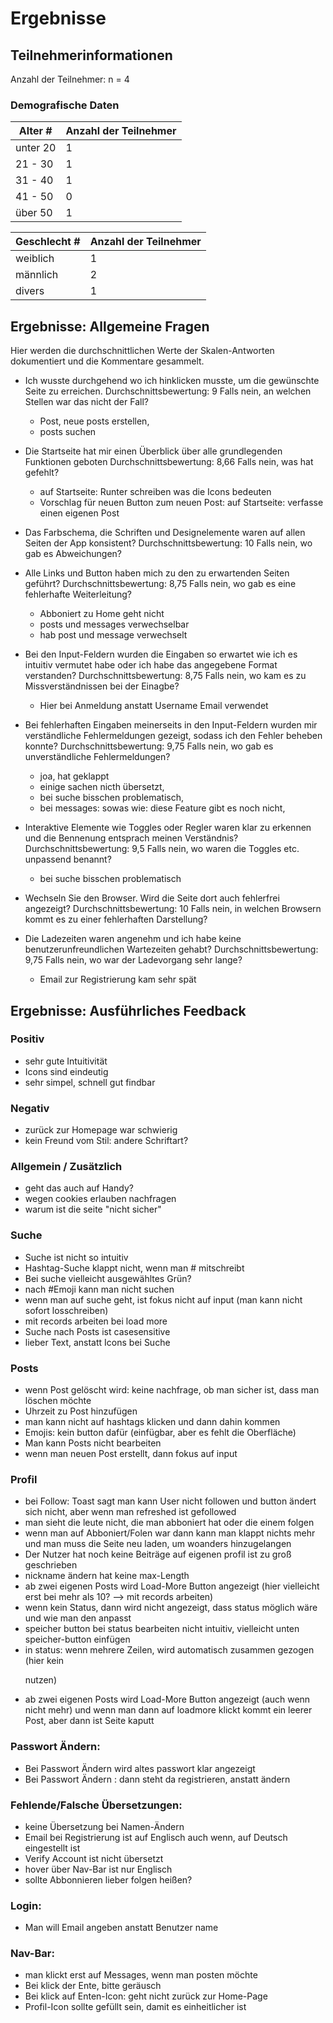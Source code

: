 # Ergebnisse

## Teilnehmerinformationen
Anzahl der Teilnehmer: n = 4

### Demografische Daten
| Alter # | Anzahl der Teilnehmer  |
|---------|---------|
|   unter 20     |   1     |
|   21 - 30     |   1     |
|   31 - 40     |   1     |
|   41 - 50     |   0     |
|   über 50     |   1    |

| Geschlecht # | Anzahl der Teilnehmer  |
|---------|---------|
|   weiblich     |   1     |
|   männlich     |   2     |
|   divers     |   1     |

## Ergebnisse: Allgemeine Fragen

Hier werden die durchschnittlichen Werte der Skalen-Antworten dokumentiert und die Kommentare gesammelt.

- Ich wusste durchgehend wo ich hinklicken musste, um die gewünschte Seite zu erreichen.
Durchschnittsbewertung: 9
Falls nein, an welchen Stellen war das nicht der Fall?
    - Post, neue posts erstellen, 
    - posts suchen

- Die Startseite hat mir einen Überblick über alle grundlegenden Funktionen geboten
Durchschnittsbewertung: 8,66
Falls nein, was hat gefehlt?
    - auf Startseite: Runter schreiben was die Icons bedeuten
    - Vorschlag für neuen Button zum neuen Post: auf Startseite: verfasse einen eigenen Post

- Das Farbschema, die Schriften und Designelemente waren auf allen Seiten der App konsistent?
Durchschnittsbewertung: 10
Falls nein, wo gab es Abweichungen?

- Alle Links und Button haben mich zu den zu erwartenden Seiten geführt?
Durchschnittsbewertung: 8,75
Falls nein, wo gab es eine fehlerhafte Weiterleitung?
    - Abboniert zu Home geht nicht 
    - posts und messages verwechselbar 
    - hab post und message verwechselt

- Bei den Input-Feldern wurden die Eingaben so erwartet wie ich es intuitiv vermutet habe oder ich habe das angegebene Format verstanden?
Durchschnittsbewertung: 8,75
Falls nein, wo kam es zu Missverständnissen bei der Einagbe?
    - Hier bei Anmeldung anstatt Username Email verwendet

- Bei fehlerhaften Eingaben meinerseits in den Input-Feldern wurden mir verständliche Fehlermeldungen gezeigt, sodass ich den Fehler beheben konnte?
Durchschnittsbewertung: 9,75
Falls nein, wo gab es unverständliche Fehlermeldungen?
    - joa, hat geklappt 
    - einige sachen nicth übersetzt, 
    - bei suche bisschen problematisch, 
    - bei messages: sowas wie: diese Feature gibt es noch nicht, 

- Interaktive Elemente wie Toggles oder Regler waren klar zu erkennen und die Bennenung entsprach meinen Verständnis?
Durchschnittsbewertung: 9,5
Falls nein, wo waren die Toggles etc. unpassend benannt?
    - bei suche bisschen problematisch

- Wechseln Sie den Browser. Wird die Seite dort auch fehlerfrei angezeigt?
Durchschnittsbewertung: 10
Falls nein, in welchen Browsern kommt es zu einer fehlerhaften Darstellung?

- Die Ladezeiten waren angenehm und ich habe keine benutzerunfreundlichen Wartezeiten gehabt? 
Durchschnittsbewertung: 9,75
Falls nein, wo war der Ladevorgang sehr lange?
    - Email zur Registrierung kam sehr spät

## Ergebnisse: Ausführliches Feedback

### Positiv
- sehr gute Intuitivität
- Icons sind eindeutig
- sehr simpel, schnell gut findbar

### Negativ
- zurück zur Homepage war schwierig
- kein Freund vom Stil: andere Schriftart?

### Allgemein / Zusätzlich
- geht das auch auf Handy?
- wegen cookies erlauben nachfragen
- warum ist die seite "nicht sicher"

### Suche
- Suche ist nicht so intuitiv
- Hashtag-Suche klappt nicht, wenn man # mitschreibt
- Bei suche vielleicht ausgewähltes Grün?
- nach #Emoji kann man nicht suchen
- wenn man auf suche geht, ist fokus nicht auf input (man kann nicht sofort losschreiben)
- mit records arbeiten bei load more
- Suche nach Posts ist casesensitive
- lieber Text, anstatt Icons bei Suche

### Posts
- wenn Post gelöscht wird: keine nachfrage, ob man sicher ist, dass man löschen möchte
- Uhrzeit zu Post hinzufügen
- man kann nicht auf hashtags klicken und dann dahin kommen
- Emojis: kein button dafür (einfügbar, aber es fehlt die Oberfläche)
- Man kann Posts nicht bearbeiten
- wenn man neuen Post erstellt, dann fokus auf input

### Profil
- bei Follow: Toast sagt man kann User nicht followen und button ändert sich nicht, aber wenn man refreshed ist gefollowed
- man sieht die leute nicht, die man abboniert hat oder die einem folgen
- wenn man auf Abboniert/Folen war dann kann man klappt nichts mehr und man muss die Seite neu laden, um woanders hinzugelangen
- Der Nutzer hat noch keine Beiträge auf eigenen profil ist zu groß geschrieben
- nickname ändern hat keine max-Length
- ab zwei eigenen Posts wird Load-More Button angezeigt (hier vielleicht erst bei mehr als 10? --> mit records arbeiten)
- wenn kein Status, dann wird nicht angezeigt, dass status möglich wäre und wie man den anpasst
- speicher button bei status bearbeiten nicht intuitiv, vielleicht unten speicher-button einfügen
- in status: wenn mehrere Zeilen, wird automatisch zusammen gezogen (hier kein <p/> nutzen)
- ab zwei eigenen Posts wird Load-More Button angezeigt (auch wenn nicht mehr) und wenn man dann auf loadmore klickt kommt ein leerer Post, aber dann ist Seite kaputt


### Passwort Ändern:
- Bei Passwort Ändern wird altes passwort klar angezeigt
- Bei Passwort Ändern : dann steht da registrieren, anstatt ändern

### Fehlende/Falsche Übersetzungen:
- keine Übersetzung bei Namen-Ändern
- Email bei Registrierung ist auf Englisch auch wenn, auf Deutsch eingestellt ist
- Verify Account ist nicht übersetzt
- hover über Nav-Bar ist nur Englisch
- sollte Abbonnieren lieber folgen heißen?

### Login:
- Man will Email angeben anstatt Benutzer name

### Nav-Bar:
- man klickt erst auf Messages, wenn man posten möchte
- Bei klick der Ente, bitte geräusch
- Bei klick auf Enten-Icon: geht nicht zurück zur Home-Page
- Profil-Icon sollte gefüllt sein, damit es einheitlicher ist
 



